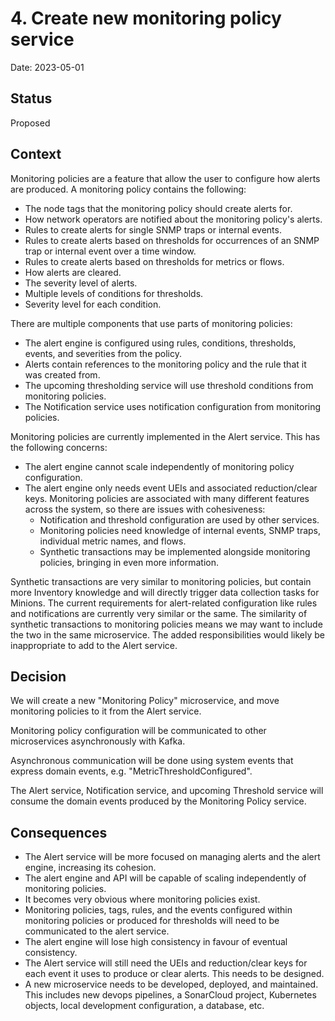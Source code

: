 # 4. Create new monitoring policy service

Date: 2023-05-01

## Status

Proposed

## Context

Monitoring policies are a feature that allow the user to configure how alerts are produced. A monitoring policy contains the following:

- The node tags that the monitoring policy should create alerts for.
- How network operators are notified about the monitoring policy's alerts.
- Rules to create alerts for single SNMP traps or internal events.
- Rules to create alerts based on thresholds for occurrences of an SNMP trap or internal event over a time window.
- Rules to create alerts based on thresholds for metrics or flows.
- How alerts are cleared.
- The severity level of alerts.
- Multiple levels of conditions for thresholds.
- Severity level for each condition.

There are multiple components that use parts of monitoring policies:

- The alert engine is configured using rules, conditions, thresholds, events, and severities from the policy.
- Alerts contain references to the monitoring policy and the rule that it was created from.
- The upcoming thresholding service will use threshold conditions from monitoring policies.
- The Notification service uses notification configuration from monitoring policies.

Monitoring policies are currently implemented in the Alert service. This has the following concerns:

- The alert engine cannot scale independently of monitoring policy configuration.
- The alert engine only needs event UEIs and associated reduction/clear keys. Monitoring policies are associated with many different features across the system, so there are issues with cohesiveness:
  - Notification and threshold configuration are used by other services.
  - Monitoring policies need knowledge of internal events, SNMP traps, individual metric names, and flows.
  - Synthetic transactions may be implemented alongside monitoring policies, bringing in even more information.

Synthetic transactions are very similar to monitoring policies, but contain more Inventory knowledge and will directly trigger data collection tasks for Minions. The current requirements for alert-related configuration like rules and notifications are currently very similar or the same. The similarity of synthetic transactions to monitoring policies means we may want to include the two in the same microservice. The added responsibilities would likely be inappropriate to add to the Alert service.

## Decision

We will create a new "Monitoring Policy" microservice, and move monitoring policies to it from the Alert service.

Monitoring policy configuration will be communicated to other microservices asynchronously with Kafka.

Asynchronous communication will be done using system events that express domain events, e.g. "MetricThresholdConfigured".

The Alert service, Notification service, and upcoming Threshold service will consume the domain events produced by the Monitoring Policy service.

## Consequences

- The Alert service will be more focused on managing alerts and the alert engine, increasing its cohesion.
- The alert engine and API will be capable of scaling independently of monitoring policies.
- It becomes very obvious where monitoring policies exist.
- Monitoring policies, tags, rules, and the events configured within monitoring policies or produced for thresholds will need to be communicated to the alert service.
- The alert engine will lose high consistency in favour of eventual consistency.
- The Alert service will still need the UEIs and reduction/clear keys for each event it uses to produce or clear alerts. This needs to be designed.
- A new microservice needs to be developed, deployed, and maintained. This includes new devops pipelines, a SonarCloud project, Kubernetes objects, local development configuration, a database, etc.

